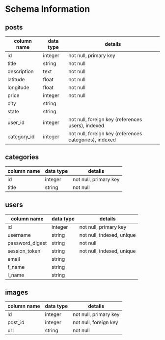 # Schema Information

## posts
column name | data type | details
------------|-----------|-----------------------
id          | integer   | not null, primary key
title       | string    | not null
description | text      | not null
latitude    | float     | not null
longitude   | float     | not null
price       | integer   | not null
city        | string    |
state       | string    |
user_id     | integer   | not null, foreign key (references users), indexed
category_id | integer   | not null, foreign key (references categories), indexed

## categories
column name | data type | details
------------|-----------|-----------------------
id          | integer   | not null, primary key
title       | string    | not null

## users
column name     | data type | details
----------------|-----------|-----------------------
id              | integer   | not null, primary key
username        | string    | not null, indexed, unique
password_digest | string    | not null
session_token   | string    | not null, indexed, unique
email           | string    |
f_name          | string    |
l_name          | string    |

## images
column name | data type | details
------------|-----------|-----------------------
id          | integer   | not null, primary key
post_id     | integer   | not null, foreign key
url         | string    | not null
